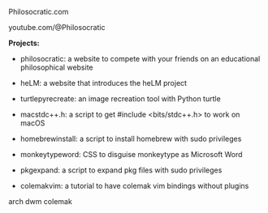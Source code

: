 Philosocratic.com

youtube.com/@Philosocratic

**Projects:**
- philosocratic: a website to compete with your friends on an educational philosophical website

- heLM: a website that introduces the heLM project

- turtlepyrecreate: an image recreation tool with Python turtle
  
- macstdc++.h: a script to get #include <bits/stdc++.h> to work on macOS

- homebrewinstall: a script to install homebrew with sudo privileges

- monkeytypeword: CSS to disguise monkeytype as Microsoft Word

- pkgexpand: a script to expand pkg files with sudo privileges

- colemakvim: a tutorial to have colemak vim bindings without plugins



arch dwm
colemak
